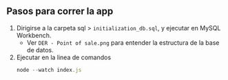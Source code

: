 ## **Pasos para correr la app**

1. Dirigirse a la carpeta sql > `initialization_db.sql`, y ejecutar en MySQL Workbench.
   - Ver `DER - Point of sale.png` para entender la estructura de la base de datos.
2. Ejecutar en la linea de comandos
   ```js
   node --watch index.js
   ```
